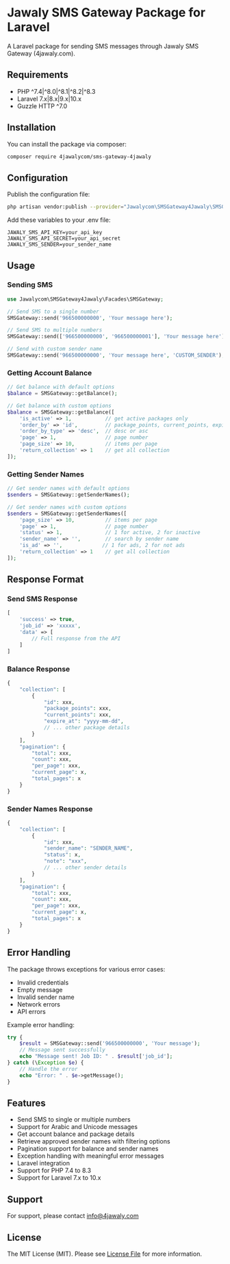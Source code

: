 # Jawaly SMS Gateway Package for Laravel

A Laravel package for sending SMS messages through Jawaly SMS Gateway (4jawaly.com).

## Requirements

- PHP ^7.4|^8.0|^8.1|^8.2|^8.3
- Laravel 7.x|8.x|9.x|10.x
- Guzzle HTTP ^7.0

## Installation

You can install the package via composer:

```bash
composer require 4jawalycom/sms-gateway-4jawaly
```

## Configuration

Publish the configuration file:

```bash
php artisan vendor:publish --provider="Jawalycom\SMSGateway4Jawaly\SMSGatewayServiceProvider"
```

Add these variables to your .env file:

```
JAWALY_SMS_API_KEY=your_api_key
JAWALY_SMS_API_SECRET=your_api_secret
JAWALY_SMS_SENDER=your_sender_name
```

## Usage

### Sending SMS

```php
use Jawalycom\SMSGateway4Jawaly\Facades\SMSGateway;

// Send SMS to a single number
SMSGateway::send('966500000000', 'Your message here');

// Send SMS to multiple numbers
SMSGateway::send(['966500000000', '966500000001'], 'Your message here');

// Send with custom sender name
SMSGateway::send('966500000000', 'Your message here', 'CUSTOM_SENDER');
```

### Getting Account Balance

```php
// Get balance with default options
$balance = SMSGateway::getBalance();

// Get balance with custom options
$balance = SMSGateway::getBalance([
    'is_active' => 1,           // get active packages only
    'order_by' => 'id',         // package_points, current_points, expire_at or id
    'order_by_type' => 'desc',  // desc or asc
    'page' => 1,                // page number
    'page_size' => 10,          // items per page
    'return_collection' => 1    // get all collection
]);
```

### Getting Sender Names

```php
// Get sender names with default options
$senders = SMSGateway::getSenderNames();

// Get sender names with custom options
$senders = SMSGateway::getSenderNames([
    'page_size' => 10,          // items per page
    'page' => 1,                // page number
    'status' => 1,              // 1 for active, 2 for inactive
    'sender_name' => '',        // search by sender name
    'is_ad' => '',             // 1 for ads, 2 for not ads
    'return_collection' => 1    // get all collection
]);
```

## Response Format

### Send SMS Response
```php
[
    'success' => true,
    'job_id' => 'xxxxx',
    'data' => [
        // Full response from the API
    ]
]
```

### Balance Response
```php
{
    "collection": [
        {
            "id": xxx,
            "package_points": xxx,
            "current_points": xxx,
            "expire_at": "yyyy-mm-dd",
            // ... other package details
        }
    ],
    "pagination": {
        "total": xxx,
        "count": xxx,
        "per_page": xxx,
        "current_page": x,
        "total_pages": x
    }
}
```

### Sender Names Response
```php
{
    "collection": [
        {
            "id": xxx,
            "sender_name": "SENDER_NAME",
            "status": x,
            "note": "xxx",
            // ... other sender details
        }
    ],
    "pagination": {
        "total": xxx,
        "count": xxx,
        "per_page": xxx,
        "current_page": x,
        "total_pages": x
    }
}
```

## Error Handling

The package throws exceptions for various error cases:
- Invalid credentials
- Empty message
- Invalid sender name
- Network errors
- API errors

Example error handling:
```php
try {
    $result = SMSGateway::send('966500000000', 'Your message');
    // Message sent successfully
    echo "Message sent! Job ID: " . $result['job_id'];
} catch (\Exception $e) {
    // Handle the error
    echo "Error: " . $e->getMessage();
}
```

## Features

- Send SMS to single or multiple numbers
- Support for Arabic and Unicode messages
- Get account balance and package details
- Retrieve approved sender names with filtering options
- Pagination support for balance and sender names
- Exception handling with meaningful error messages
- Laravel integration
- Support for PHP 7.4 to 8.3
- Support for Laravel 7.x to 10.x

## Support

For support, please contact info@4jawaly.com

## License

The MIT License (MIT). Please see [License File](LICENSE.md) for more information.
